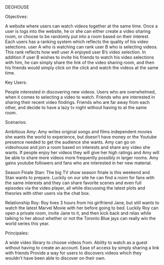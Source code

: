DEOHOUSE

Objectives:


A website where users can watch videos together at the same time. Once a user is logs into the website, he or she can either create a video sharing room, or choose to be randomly put into a room based on their interest. Each users has a ranking system which reflects the quality of his video selections. user A who is watching can rank user B who is selecting videos. This rank reflects how well user A enjoyed user B’s video selection. In addition if user B wishes to invite his friends to watch his video selections with him, he can simply share the link of the video sharing room, and then his friends would simply click on the click and watch the videos at the same time.

Key Users:

People interested in discovering new videos.
Users who are overwhelmed, when it comes to selecting a video to watch.
Friends who are interested in sharing their recent video findings.
Friends who are far away from each other, and decide to have a lazy tv night without having to at the same room.


Scenarios:


Ambitious Amy: Amy writes original songs and films independent movies she wants the world to experience, but doesn’t have money or the Youtube presence needed to get the audience she wants. Amy can go on videohouse and join a room based on interests and share any video she wants. If people enjoy her videos they will give her high ratings and Amy will be able to share more videos more frequently possibly in larger rooms. Amy gains youtube followers and fans who are interested in her new material.

Season Finale Stan: The big TV show season finale is this weekend and Stan wants to prepare. Luckily on our site he can find a room for fans with the same interests and they can share favorite scenes and even full episodes via the video player, all while discussing the latest plots and theories with other users via the chat box.

Relationship Roy: Roy lives 3 hours from his girlfriend Jane, but still wants to watch the latest Marvel Movie with her before going to bed. Luckily Roy can open a private room, invite Jane to it, and then kick back and relax while talking to her about whether or not the Toronto Blue jays can really win the world series this year.

Principales:

A wide video library to choose videos from.
Ability to watch as a guest without having to create an account.
Ease of access by simply sharing a link with friends
Provide a way for users to discovers videos which they wouldn’t have been able to discover on their own.



